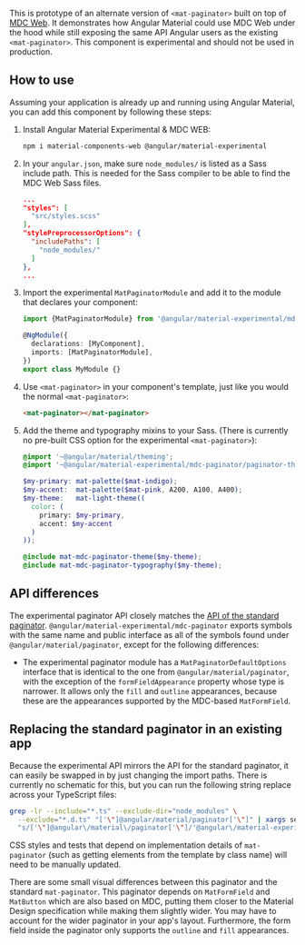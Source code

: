 This is prototype of an alternate version of `<mat-paginator>` built on top of
[MDC Web](https://github.com/material-components/material-components-web). It demonstrates how
Angular Material could use MDC Web under the hood while still exposing the same API Angular users as
the existing `<mat-paginator>`. This component is experimental and should not be used in production.

## How to use
Assuming your application is already up and running using Angular Material, you can add this
component by following these steps:

1. Install Angular Material Experimental & MDC WEB:

   ```bash
   npm i material-components-web @angular/material-experimental
   ```

2. In your `angular.json`, make sure `node_modules/` is listed as a Sass include path. This is
   needed for the Sass compiler to be able to find the MDC Web Sass files.

   ```json
   ...
   "styles": [
     "src/styles.scss"
   ],
   "stylePreprocessorOptions": {
     "includePaths": [
       "node_modules/"
     ]
   },
   ...
   ```

3. Import the experimental `MatPaginatorModule` and add it to the module that declares your
   component:

   ```ts
   import {MatPaginatorModule} from '@angular/material-experimental/mdc-paginator';

   @NgModule({
     declarations: [MyComponent],
     imports: [MatPaginatorModule],
   })
   export class MyModule {}
   ```

4. Use `<mat-paginator>` in your component's template, just like you would the normal
   `<mat-paginator>`:

   ```html
   <mat-paginator></mat-paginator>
   ```

5. Add the theme and typography mixins to your Sass. (There is currently no pre-built CSS option for
   the experimental `<mat-paginator>`):

   ```scss
   @import '~@angular/material/theming';
   @import '~@angular/material-experimental/mdc-paginator/paginator-theme';

   $my-primary: mat-palette($mat-indigo);
   $my-accent:  mat-palette($mat-pink, A200, A100, A400);
   $my-theme:   mat-light-theme((
     color: (
       primary: $my-primary,
       accent: $my-accent
     )
   ));

   @include mat-mdc-paginator-theme($my-theme);
   @include mat-mdc-paginator-typography($my-theme);
   ```

## API differences
The experimental paginator API closely matches the
[API of the standard paginator](https://material.angular.io/components/paginator/api).
`@angular/material-experimental/mdc-paginator` exports symbols with the same name and public
interface as all of the symbols found under `@angular/material/paginator`, except for the following
differences:

* The experimental paginator module has a `MatPaginatorDefaultOptions` interface that is identical
to the one from `@angular/material/paginator`, with the exception of the `formFieldAppearance`
property whose type is narrower. It allows only the `fill` and `outline` appearances, because these
are the appearances supported by the MDC-based `MatFormField`.

## Replacing the standard paginator in an existing app
Because the experimental API mirrors the API for the standard paginator, it can easily be swapped in
by just changing the import paths. There is currently no schematic for this, but you can run the
following string replace across your TypeScript files:

```bash
grep -lr --include="*.ts" --exclude-dir="node_modules" \
  --exclude="*.d.ts" "['\"]@angular/material/paginator['\"]" | xargs sed -i \
  "s/['\"]@angular\/material\/paginator['\"]/'@angular\/material-experimental\/mdc-paginator'/g"
```

CSS styles and tests that depend on implementation details of `mat-paginator` (such as getting
elements from the template by class name) will need to be manually updated.

There are some small visual differences between this paginator and the standard `mat-paginator`.
This paginator depends on `MatFormField` and `MatButton` which are also based on MDC, putting them
closer to the Material Design specification while making them slightly wider. You may have to
account for the wider paginator in your app's layout. Furthermore, the form field inside the
paginator only supports the `outline` and `fill` appearances.
